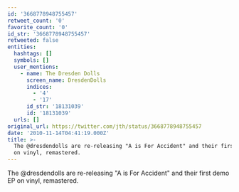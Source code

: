 ```yaml
---
id: '3668778948755457'
retweet_count: '0'
favorite_count: '0'
id_str: '3668778948755457'
retweeted: false
entities:
  hashtags: []
  symbols: []
  user_mentions:
    - name: The Dresden Dolls
      screen_name: DresdenDolls
      indices:
        - '4'
        - '17'
      id_str: '18131039'
      id: '18131039'
  urls: []
original_url: https://twitter.com/jth/status/3668778948755457
date: '2010-11-14T04:41:19.000Z'
title: >-
  The @dresdendolls are re-releasing "A is For Accident" and their first demo EP
  on vinyl, remastered.
---
```


The @dresdendolls are re-releasing "A is For Accident" and their first demo EP on vinyl, remastered.
